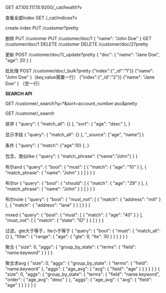 GET 47.100.117.15:9200/_cat/health?v

查看全部index
GET /_cat/indices?v

create index
PUT /customer?pretty

删除
PUT /customer
PUT /customer/doc/1
{
  "name": "John Doe"
}
GET /customer/doc/1
DELETE /customer
DELETE /customer/doc/2?pretty

更新
POST /customer/doc/1/_update?pretty
{
  "doc": { "name": "Jane Doe", "age": 20 }
}

批处理
POST /customer/doc/_bulk?pretty
{"index":{"_id":"1"}}
{"name": "John Doe" }（key,value需置一行）
{"index":{"_id":"2"}}
{"name": "Jane Doe" }
（空一行）


**SEARCH API**

GET /customer/_search?q=*&sort=account_number:asc&pretty

GET /customer/_search

排序
{
  "query": { "match_all": {} },
  "sort": {  "age": "desc" },
}

显示字段
{
  "query": { "match_all": {} },
  "_source": ["age", "name"]
}

条件
{
  "query": { "match": {"age":10} },
}

包含，类似like
{
  "query": { "match_phrase": {"name":"John"} }
}

布尔and
{
  "query": {
    "bool": {
      "must": [
        { "match": { "age": "10" } },
        { "match_phrase": { "name": "John" } }
      ]
    }
  }
}

布尔or
{
  "query": {
    "bool": {
      "should": [
        { "match": { "age": "29" } },
        { "match_phrase": { "name": "John" } }
      ]
    }
  }
}

布尔note
{
  "query": {
    "bool": {
      "must_not": [
        { "match": { "address": "mill" } },
        { "match": { "address": "lane" } }
      ]
    }
  }
}

mixed
{
  "query": {
    "bool": {
      "must": [
        { "match": { "age": "40" } }
      ],
      "must_not": [
        { "match": { "state": "ID" } }
      ]
    }
  }
}

过滤。gte大于等于，lte小于等于
{
    "query": {
        "bool": {
            "must": {
                "match_all": {}
            },
            "filter": {
                "range": {
                    "age": {
                        "gte": 9,
                        "lte": 30
                    }
                }
            }
        }
    }
}

聚合
{
  "size": 0,
  "aggs": {
    "group_by_state": {
      "terms": {
        "field": "name.keyword"
      }
    }
  }
}

聚合求avg
{
    "size": 0,
    "aggs": {
        "group_by_state": {
            "terms": {
                "field": "name.keyword"
            },
            "aggs": {
                "age_avg": {
                    "avg": {
                        "field": "age"
                    }
                }
            }
        }
    }
}
{
  "size": 0,
  "aggs": {
    "group_by_state": {
      "terms": {
        "field": "name.keyword",
        "order": {
          "age_avg": "desc"
        }
      },
      "aggs": {
        "age_avg": {
          "avg": {
            "field": "age"
          }
        }
      }
    }
  }
}
